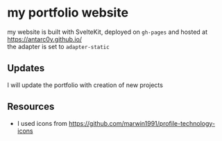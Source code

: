 # my portfolio website

my website is built with SvelteKit, deployed on ```gh-pages``` and hosted at https://antarc0y.github.io/ <br>
the adapter is set to ```adapter-static```

## Updates

I will update the portfolio with creation of new projects

## Resources
- I used icons from https://github.com/marwin1991/profile-technology-icons
